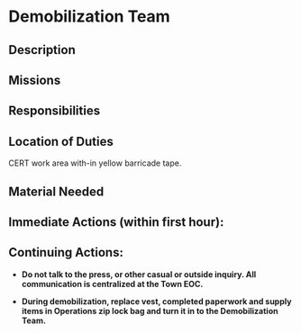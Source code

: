 # Demobilization Team

## Description



## Missions

## Responsibilities

## Location of Duties

CERT work area with-in yellow barricade tape.

## Material Needed

## Immediate Actions \(within first hour\):

## Continuing Actions:

* **Do not talk to the press, or other casual or outside inquiry. All communication is centralized at the Town EOC.**

* **During demobilization, replace vest, completed paperwork and supply items in Operations zip lock bag and turn it in to the Demobilization Team.**



